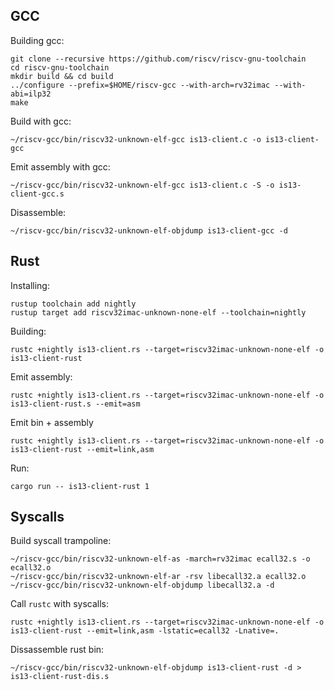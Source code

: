 ## GCC

Building gcc:

```
git clone --recursive https://github.com/riscv/riscv-gnu-toolchain
cd riscv-gnu-toolchain
mkdir build && cd build
../configure --prefix=$HOME/riscv-gcc --with-arch=rv32imac --with-abi=ilp32
make
```

Build with gcc:

```
~/riscv-gcc/bin/riscv32-unknown-elf-gcc is13-client.c -o is13-client-gcc
```

Emit assembly with gcc:

```
~/riscv-gcc/bin/riscv32-unknown-elf-gcc is13-client.c -S -o is13-client-gcc.s
```

Disassemble:

```
~/riscv-gcc/bin/riscv32-unknown-elf-objdump is13-client-gcc -d
```

## Rust

Installing:

```
rustup toolchain add nightly
rustup target add riscv32imac-unknown-none-elf --toolchain=nightly
```

Building:

```
rustc +nightly is13-client.rs --target=riscv32imac-unknown-none-elf -o is13-client-rust
```

Emit assembly:

```
rustc +nightly is13-client.rs --target=riscv32imac-unknown-none-elf -o is13-client-rust.s --emit=asm
```

Emit bin + assembly

```
rustc +nightly is13-client.rs --target=riscv32imac-unknown-none-elf -o is13-client-rust --emit=link,asm
```

Run:

```
cargo run -- is13-client-rust 1
```


## Syscalls

Build syscall trampoline:

```
~/riscv-gcc/bin/riscv32-unknown-elf-as -march=rv32imac ecall32.s -o ecall32.o
~/riscv-gcc/bin/riscv32-unknown-elf-ar -rsv libecall32.a ecall32.o
~/riscv-gcc/bin/riscv32-unknown-elf-objdump libecall32.a -d
```

Call `rustc` with syscalls:

```
rustc +nightly is13-client.rs --target=riscv32imac-unknown-none-elf -o is13-client-rust --emit=link,asm -lstatic=ecall32 -Lnative=.
```


Dissassemble rust bin:

```
~/riscv-gcc/bin/riscv32-unknown-elf-objdump is13-client-rust -d > is13-client-rust-dis.s
```
